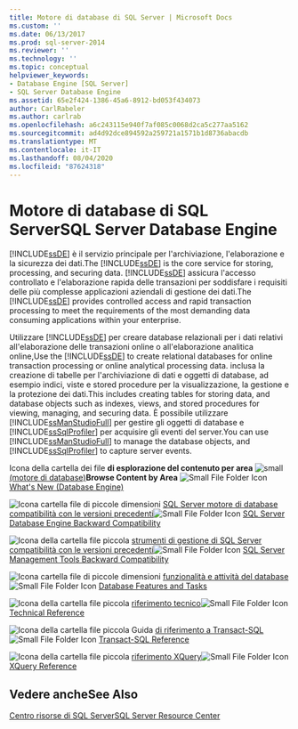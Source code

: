 ```yaml
---
title: Motore di database di SQL Server | Microsoft Docs
ms.custom: ''
ms.date: 06/13/2017
ms.prod: sql-server-2014
ms.reviewer: ''
ms.technology: ''
ms.topic: conceptual
helpviewer_keywords:
- Database Engine [SQL Server]
- SQL Server Database Engine
ms.assetid: 65e2f424-1386-45a6-8912-bd053f434073
author: CarlRabeler
ms.author: carlrab
ms.openlocfilehash: a6c243115e940f7af085c0068d2ca5c277aa5162
ms.sourcegitcommit: ad4d92dce894592a259721a1571b1d8736abacdb
ms.translationtype: MT
ms.contentlocale: it-IT
ms.lasthandoff: 08/04/2020
ms.locfileid: "87624318"
---
```

# <a name="sql-server-database-engine"></a><span data-ttu-id="e39e6-102">Motore di database di SQL Server</span><span class="sxs-lookup"><span data-stu-id="e39e6-102">SQL Server Database Engine</span></span>
  <span data-ttu-id="e39e6-103">[!INCLUDE[ssDE](../includes/ssde-md.md)] è il servizio principale per l'archiviazione, l'elaborazione e la sicurezza dei dati.</span><span class="sxs-lookup"><span data-stu-id="e39e6-103">The [!INCLUDE[ssDE](../includes/ssde-md.md)] is the core service for storing, processing, and securing data.</span></span> <span data-ttu-id="e39e6-104">[!INCLUDE[ssDE](../includes/ssde-md.md)] assicura l'accesso controllato e l'elaborazione rapida delle transazioni per soddisfare i requisiti delle più complesse applicazioni aziendali di gestione dei dati.</span><span class="sxs-lookup"><span data-stu-id="e39e6-104">The [!INCLUDE[ssDE](../includes/ssde-md.md)] provides controlled access and rapid transaction processing to meet the requirements of the most demanding data consuming applications within your enterprise.</span></span>

 <span data-ttu-id="e39e6-105">Utilizzare [!INCLUDE[ssDE](../includes/ssde-md.md)] per creare database relazionali per i dati relativi all'elaborazione delle transazioni online o all'elaborazione analitica online,</span><span class="sxs-lookup"><span data-stu-id="e39e6-105">Use the [!INCLUDE[ssDE](../includes/ssde-md.md)] to create relational databases for online transaction processing or online analytical processing data.</span></span> <span data-ttu-id="e39e6-106">inclusa la creazione di tabelle per l'archiviazione di dati e oggetti di database, ad esempio indici, viste e stored procedure per la visualizzazione, la gestione e la protezione dei dati.</span><span class="sxs-lookup"><span data-stu-id="e39e6-106">This includes creating tables for storing data, and database objects such as indexes, views, and stored procedures for viewing, managing, and securing data.</span></span> <span data-ttu-id="e39e6-107">È possibile utilizzare [!INCLUDE[ssManStudioFull](../includes/ssmanstudiofull-md.md)] per gestire gli oggetti di database e [!INCLUDE[ssSqlProfiler](../includes/sssqlprofiler-md.md)] per acquisire gli eventi del server.</span><span class="sxs-lookup"><span data-stu-id="e39e6-107">You can use [!INCLUDE[ssManStudioFull](../includes/ssmanstudiofull-md.md)] to manage the database objects, and [!INCLUDE[ssSqlProfiler](../includes/sssqlprofiler-md.md)] to capture server events.</span></span>

 <span data-ttu-id="e39e6-108">Icona della cartella dei file **di esplorazione del contenuto per area** ![small](../../2014/integration-services/media/filefolder-small.gif "Icona della cartella file piccola") [(motore di database)](whats-new-in-sql-server-2016.md)</span><span class="sxs-lookup"><span data-stu-id="e39e6-108">**Browse Content by Area** ![Small File Folder Icon](../../2014/integration-services/media/filefolder-small.gif "Small File Folder Icon") [What's New (Database Engine)](whats-new-in-sql-server-2016.md)</span></span>

 <span data-ttu-id="e39e6-109">![Icona cartella file di piccole dimensioni](../../2014/integration-services/media/filefolder-small.gif "Icona della cartella file piccola") [SQL Server motore di database compatibilità con le versioni precedenti](sql-server-database-engine-backward-compatibility.md)</span><span class="sxs-lookup"><span data-stu-id="e39e6-109">![Small File Folder Icon](../../2014/integration-services/media/filefolder-small.gif "Small File Folder Icon") [SQL Server Database Engine Backward Compatibility](sql-server-database-engine-backward-compatibility.md)</span></span>

 <span data-ttu-id="e39e6-110">![Icona della cartella file piccola](../../2014/integration-services/media/filefolder-small.gif "Icona della cartella file piccola") [strumenti di gestione di SQL Server compatibilità con le versioni precedenti](../../2014/database-engine/sql-server-management-tools-backward-compatibility.md)</span><span class="sxs-lookup"><span data-stu-id="e39e6-110">![Small File Folder Icon](../../2014/integration-services/media/filefolder-small.gif "Small File Folder Icon") [SQL Server Management Tools Backward Compatibility](../../2014/database-engine/sql-server-management-tools-backward-compatibility.md)</span></span>

 <span data-ttu-id="e39e6-111">![Icona cartella file di piccole dimensioni](../../2014/integration-services/media/filefolder-small.gif "Icona della cartella file piccola") [funzionalità e attività del database](../../2014/database-engine/database-engine-features-and-tasks.md)</span><span class="sxs-lookup"><span data-stu-id="e39e6-111">![Small File Folder Icon](../../2014/integration-services/media/filefolder-small.gif "Small File Folder Icon") [Database Features and Tasks](../../2014/database-engine/database-engine-features-and-tasks.md)</span></span>

 <span data-ttu-id="e39e6-112">![Icona della cartella file piccola](../../2014/integration-services/media/filefolder-small.gif "Icona della cartella file piccola") [riferimento tecnico](../../2014/database-engine/technical-reference-database-engine.md)</span><span class="sxs-lookup"><span data-stu-id="e39e6-112">![Small File Folder Icon](../../2014/integration-services/media/filefolder-small.gif "Small File Folder Icon") [Technical Reference](../../2014/database-engine/technical-reference-database-engine.md)</span></span>

 <span data-ttu-id="e39e6-113">![Icona della cartella file piccola](../../2014/integration-services/media/filefolder-small.gif "Icona della cartella file piccola") Guida [di riferimento a Transact-SQL](/sql/t-sql/language-reference)</span><span class="sxs-lookup"><span data-stu-id="e39e6-113">![Small File Folder Icon](../../2014/integration-services/media/filefolder-small.gif "Small File Folder Icon") [Transact-SQL Reference](/sql/t-sql/language-reference)</span></span>

 <span data-ttu-id="e39e6-114">![Icona della cartella file piccola](../../2014/integration-services/media/filefolder-small.gif "Icona della cartella file piccola") [riferimento XQuery](/sql/xquery/xquery-language-reference-sql-server)</span><span class="sxs-lookup"><span data-stu-id="e39e6-114">![Small File Folder Icon](../../2014/integration-services/media/filefolder-small.gif "Small File Folder Icon") [XQuery Reference](/sql/xquery/xquery-language-reference-sql-server)</span></span>

## <a name="see-also"></a><span data-ttu-id="e39e6-115">Vedere anche</span><span class="sxs-lookup"><span data-stu-id="e39e6-115">See Also</span></span>
 [<span data-ttu-id="e39e6-116">Centro risorse di SQL Server</span><span class="sxs-lookup"><span data-stu-id="e39e6-116">SQL Server Resource Center</span></span>](https://go.microsoft.com/fwlink/?LinkId=219676)


